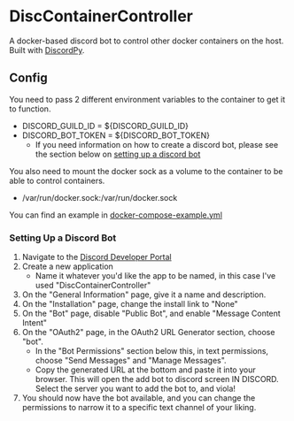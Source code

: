 # DiscContainerController
A docker-based discord bot to control other docker containers on the host. Built with [DiscordPy](https://discordpy.readthedocs.io/en/stable/interactions/api.html).

## Config ##
You need to pass 2 different environment variables to the container to get it to function.
- DISCORD_GUILD_ID = ${DISCORD_GUILD_ID}
- DISCORD_BOT_TOKEN = ${DISCORD_BOT_TOKEN}
    - If you need information on how to create a discord bot, please see the section below on [setting up a discord bot](#setting-up-a-discord-bot)

You also need to mount the docker sock as a volume to the container to be able to control containers.
- /var/run/docker.sock:/var/run/docker.sock

You can find an example in [docker-compose-example.yml](https://github.com/thisismygithubok/DiscContainerController/blob/main/docker-compose-example.yml)

### Setting Up a Discord Bot ###
1. Navigate to the [Discord Developer Portal](https://discord.com/developers/applications)
2. Create a new application
    - Name it whatever you'd like the app to be named, in this case I've used "DiscContainerController"
3. On the "General Information" page, give it a name and description.
4. On the "Installation" page, change the install link to "None"
5. On the "Bot" page, disable "Public Bot", and enable "Message Content Intent"  
6. On the "OAuth2" page, in the OAuth2 URL Generator section, choose "bot".
    - In the "Bot Permissions" section below this, in text permissions, choose "Send Messages" and "Manage Messages".
    - Copy the generated URL at the bottom and paste it into your browser. This will open the add bot to discord screen IN DISCORD. Select the server you want to add the bot to, and viola!
7. You should now have the bot available, and you can change the permissions to narrow it to a specific text channel of your liking.